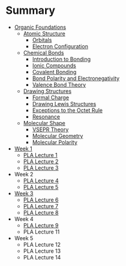 # Summary

* [Organic Foundations](README.md)
  * [Atomic Structure](atomic-structure.md)
    * [Orbitals](orbitals.md)
    * [Electron Configuration](electron-configuration.md)
  * [Chemical Bonds](chemical-bonds.md)
    * [Introduction to Bonding](introduction-to-bonding.md)
    * [Ionic Compounds](ionic-compounds.md)
    * [Covalent Bonding](covalent-bonding.md)
    * [Bond Polarity and Electronegativity](bond-polarity-and-electronegativity.md)
    * [Valence Bond Theory](valence-bond-theory.md)
  * [Drawing Structures](drawing-structures.md)
    * [Formal Charge](formal-charge.md)
    * [Drawing Lewis Structures](drawing-lewis-structures.md)
    * [Exceptions to the Octet Rule](exceptions-to-the-octet-rule.md)
    * [Resonance](resonance.md)
  * [Molecular Shape](molecular-shape.md)
    * [VSEPR Theory](vsepr-theory.md)
    * [Molecular Geometry](molecular-geometry.md)
    * [Molecular Polarity](molecular-polarity.md)
* [Week 1](chapter1.md)
  * [PLA Lecture 1](chapter1/pla-lecture-1.md)
  * [PLA Lecture 2](chapter1/pla-lecture-2.md)
  * [PLA Lecture 3](chapter1/pla-lecture-3.md)
* Week 2
  * [PLA Lecture 4](pla-lecture-4.md)
  * [PLA Lecture 5](pla-lecture-5.md)
* [Week 3](week-3.md)
  * [PLA Lecture 6](week-3/pla-lecture-6.md)
  * [PLA Lecture 7](week-3/pla-lecture-7.md)
  * [PLA Lecture 8](week-3/pla-lecture-8.md)
* Week 4
  * [PLA Lecture 9](pla-lecture-9.md)
  * PLA Lecture 11
* Week 5
  * PLA Lecture 12
  * PLA Lecture 13
  * PLA Lecture 14

